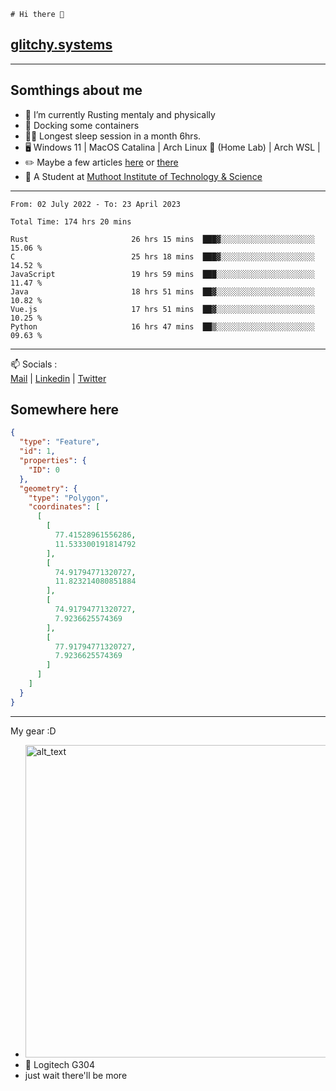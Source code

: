 ```
# Hi there 👋
```
## [glitchy.systems](https://glitchy.systems)
---

## Somthings about me



- 🌱 I’m currently Rusting mentaly and physically
- 🐋 Docking some containers
- 😶‍🌫️ Longest sleep session in a month 6hrs.
- 🖥️ Windows 11 | MacOS Catalina | Arch Linux 🦩 (Home Lab) | Arch WSL |
- ✏️ Maybe a few articles [here](https://medium.com/@advaithnarayanan8) or [there](https://medium.com/@advaithnarayanan8)
- 📑 A Student at [Muthoot Institute of Technology & Science](https://mgmits.ac.in/)



---

<!--START_SECTION:waka-->

```text
From: 02 July 2022 - To: 23 April 2023

Total Time: 174 hrs 20 mins

Rust                       26 hrs 15 mins  ███▓░░░░░░░░░░░░░░░░░░░░░   15.06 %
C                          25 hrs 18 mins  ███▓░░░░░░░░░░░░░░░░░░░░░   14.52 %
JavaScript                 19 hrs 59 mins  ███░░░░░░░░░░░░░░░░░░░░░░   11.47 %
Java                       18 hrs 51 mins  ██▓░░░░░░░░░░░░░░░░░░░░░░   10.82 %
Vue.js                     17 hrs 51 mins  ██▓░░░░░░░░░░░░░░░░░░░░░░   10.25 %
Python                     16 hrs 47 mins  ██▒░░░░░░░░░░░░░░░░░░░░░░   09.63 %
```

<!--END_SECTION:waka-->

---

📫 Socials :<br>
[Mail](mailto:advaithnarayanan8@gmail.com) | [Linkedin](https://www.linkedin.com/in/advaith-narayanan-a72152214/) | [Twitter](https://twitter.com/advaithnarayan)

## Somewhere here

```geojson
{
  "type": "Feature",
  "id": 1,
  "properties": {
    "ID": 0
  },
  "geometry": {
    "type": "Polygon",
    "coordinates": [
      [
        [
          77.41528961556286,
          11.533300191814792
        ],
        [
          74.91794771320727,
          11.823214080851884
        ],
        [
          74.91794771320727,
          7.9236625574369
        ],
        [
          77.91794771320727,
          7.9236625574369
        ]
      ]
    ]
  }
}
```


--- 
My gear :D

- [<img alt="alt_text" width="500px" src="https://valid.x86.fr/cache/banner/xv24bv-6.png" />](https://valid.x86.fr/xv24bv)
- 🐁 Logitech G304
- just wait there'll be more

